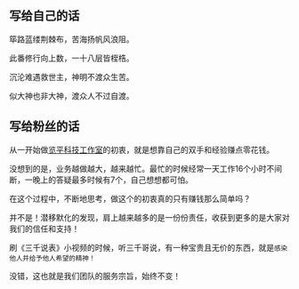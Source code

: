 ## 写给自己的话

筚路蓝缕荆棘布，苦海扬帆风浪阻。

此番修行向上数，一十八层皆桎梏。

沉沦难遇救世主，神明不渡众生苦。

似大神也非大神，渡众人不过自渡。

## 写给粉丝的话

从一开始做[览平科技工作室](https://github.com/Lanping-Tech)的初衷，就是想靠自己的双手和经验赚点零花钱。

没想到的是，业务越做越大，越来越忙。最忙的时候经常一天工作16个小时不间断，一晚上的答疑最多时候有7个，自己想想都可怕。

在这个过程中，不断地思考，做这个的初衷真的只有赚钱那么简单吗？

并不是！潜移默化的发现，肩上越来越多的是一份份责任，收获到更多的是大家对我们的信任和支持！

刷《三千说表》小视频的时候，听三千哥说，有一种宝贵且无价的东西，就是`感染他人并给予他人希望的精神！`

没错，这也就是我们团队的服务宗旨，始终不变！
